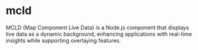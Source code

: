 # mcld
MCLD (Map Component Live Data) is a Node.js component that displays live data as a dynamic background, enhancing applications with real-time insights while supporting overlaying features.
